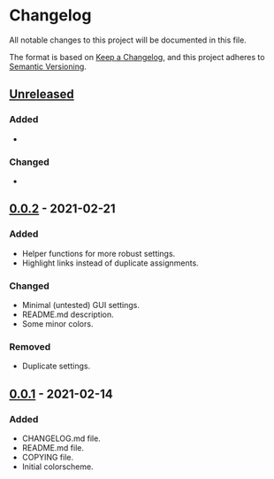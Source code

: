 # Changelog

All notable changes to this project will be documented in this file.

The format is based on [Keep a Changelog](https://keepachangelog.com/en/1.0.0/),
and this project adheres to [Semantic Versioning](https://semver.org/spec/v2.0.0.html).

## [Unreleased]

### Added

-

### Changed

-

## [0.0.2] - 2021-02-21

### Added

- Helper functions for more robust settings.
- Highlight links instead of duplicate assignments.

### Changed

- Minimal (untested) GUI settings.
- README.md description.
- Some minor colors.

### Removed

- Duplicate settings.

## [0.0.1] - 2021-02-14

### Added

- CHANGELOG.md file.
- README.md file.
- COPYING file.
- Initial colorscheme.

[unreleased]: https://github.com/chrisfroeschl/minimalist
[0.0.1]: https://github.com/chrisfroeschl/minimalist.vim/releases/tag/0.0.1
[0.0.2]: https://github.com/chrisfroeschl/minimalist.vim/releases/tag/0.0.2
